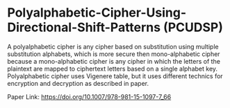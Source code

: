 
 # Polyalphabetic-Cipher-Using-Directional-Shift-Patterns (PCUDSP)
A polyalphabetic cipher is any cipher based on substitution using multiple substitution alphabets,
which is more secure then mono-alphabetic cipher because a mono-alphabetic cipher is any cipher in
which the letters of the plaintext are mapped to ciphertext letters based on a single alphabet key.
Polyalphabetic cipher uses Vigenere table, but it uses different technics for encryption and decryption as described in paper.

Paper Link: https://doi.org/10.1007/978-981-15-1097-7_66
